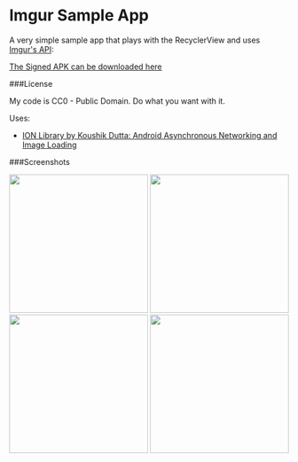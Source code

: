 # Imgur Sample App

A very simple sample app that plays with the RecyclerView and uses [Imgur's API](api.imgur.com): 

[The Signed APK can be downloaded here](https://raw.github.com/rjeffm/ImgurSampleApp/master/app/com.jlcsoftware.sampleapp-release.apk) 

###License

My code is CC0 - Public Domain. Do what you want with it.

Uses:
* [ION Library by Koushik Dutta: Android Asynchronous Networking and Image Loading](https://github.com/koush/ion)



###Screenshots

<img src="https://raw.github.com/rjeffm/ImgurSampleApp/master/screenshots/Screenshot1.png" width="250">
<img src="https://raw.github.com/rjeffm/ImgurSampleApp/master/screenshots/Screenshot2.png" width="250">
<img src="https://raw.github.com/rjeffm/ImgurSampleApp/master/screenshots/Screenshot3.png" width="250">
<img src="https://raw.github.com/rjeffm/ImgurSampleApp/master/screenshots/Screenshot4.png" width="250">
